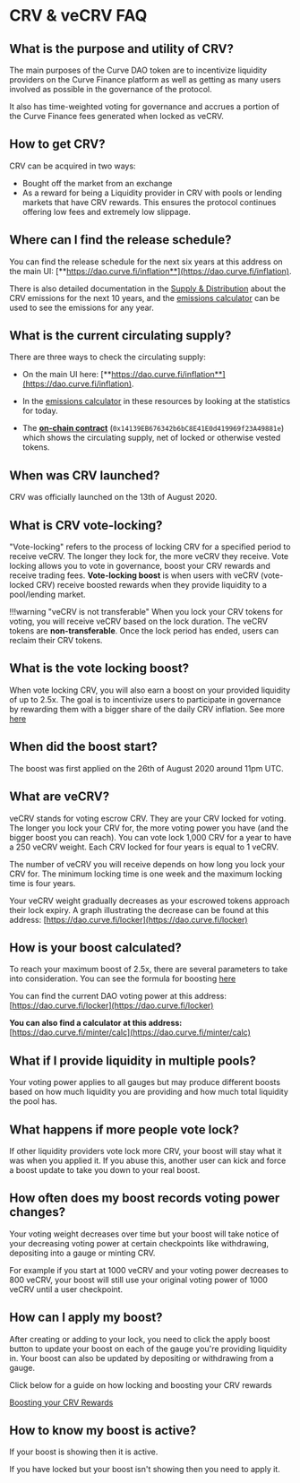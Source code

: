 <h1>CRV & veCRV FAQ</h1>

## **What is the purpose and utility of CRV?**

The main purposes of the Curve DAO token are to incentivize liquidity providers on the Curve Finance platform as well as getting as many users involved as possible in the governance of the protocol.

It also has time-weighted voting for governance and accrues a portion of the Curve Finance fees generated when locked as veCRV.

## **How to get CRV?**

CRV can be acquired in two ways:

* Bought off the market from an exchange
* As a reward for being a Liquidity provider in CRV with pools or lending markets that have CRV rewards. This ensures the protocol continues offering low fees and extremely low slippage.

## **Where can I find the release schedule?**

You can find the release schedule for the next six years at this address on the main UI: [**https://dao.curve.fi/inflation**](https://dao.curve.fi/inflation)​.

There is also detailed documentation in the [Supply & Distribution](./crv-tokenomics.md#crv-emissions-for-the-next-10-years) about the CRV emissions for the next 10 years, and the [emissions calculator](./crv-tokenomics.md#emissions-calculator) can be used to see the emissions for any year.

## **What is the current circulating supply?**

There are three ways to check the circulating supply:

* On the main UI here: [**https://dao.curve.fi/inflation**](https://dao.curve.fi/inflation).

* In the [emissions calculator](./crv-tokenomics.md#emissions-calculator) in these resources by looking at the statistics for today.

* The [**on-chain contract**](https://etherscan.io/address/0x14139EB676342b6bC8E41E0d419969f23A49881e) (`0x14139EB676342b6bC8E41E0d419969f23A49881e`) which shows the circulating supply, net of locked or otherwise vested tokens.

## **When was CRV launched?**

CRV was officially launched on the 13th of August 2020.

## **What is CRV vote-locking?**

"Vote-locking" refers to the process of locking CRV for a specified period to receive veCRV. The longer they lock for, the more veCRV they receive. Vote locking allows you to vote in governance, boost your CRV rewards and receive trading fees.  **Vote-locking boost** is when users with veCRV (vote-locked CRV) receive boosted rewards when they provide liquidity to a pool/lending market.

!!!warning "veCRV is not transferable"
    When you lock your CRV tokens for voting, you will receive veCRV based on the lock duration. The veCRV tokens are **non-transferable**. Once the lock period has ended, users can reclaim their CRV tokens.

## **What is the vote locking boost?**

When vote locking CRV, you will also earn a boost on your provided liquidity of up to 2.5x. The goal is to incentivize users to participate in governance by rewarding them with a bigger share of the daily CRV inflation.  See more [here](../reward-gauges/boosting-your-crv-rewards.md)

## **When did the boost start?**

The boost was first applied on the 26th of August 2020 around 11pm UTC.

## **What are veCRV?**

veCRV stands for voting escrow CRV. They are your CRV locked for voting. The longer you lock your CRV for, the more voting power you have (and the bigger boost you can reach). You can vote lock 1,000 CRV for a year to have a 250 veCRV weight. Each CRV locked for four years is equal to 1 veCRV.

The number of veCRV you will receive depends on how long you lock your CRV for. The minimum locking time is one week and the maximum locking time is four years.

Your veCRV weight gradually decreases as your escrowed tokens approach their lock expiry. A graph illustrating the decrease can be found at this address: [https://dao.curve.fi/locker](https://dao.curve.fi/locker)​

## **How is your boost calculated?**

To reach your maximum boost of 2.5x, there are several parameters to take into consideration.  You can see the formula for boosting [here](../reward-gauges/boosting-your-crv-rewards.md#formula)

You can find the current DAO voting power at this address: [https://dao.curve.fi/locker](https://dao.curve.fi/locker)​

**You can also find a calculator at this address:** [https://dao.curve.fi/minter/calc](https://dao.curve.fi/minter/calc)​

## **What if I provide liquidity in multiple pools?**

Your voting power applies to all gauges but may produce different boosts based on how much liquidity you are providing and how much total liquidity the pool has.

## **What happens if more people vote lock?**

If other liquidity providers vote lock more CRV, your boost will stay what it was when you applied it. If you abuse this, another user can kick and force a boost update to take you down to your real boost.

## **How often does my boost records voting power changes?**

Your voting weight decreases over time but your boost will take notice of your decreasing voting power at certain checkpoints like withdrawing, depositing into a gauge or minting CRV.

For example if you start at 1000 veCRV and your voting power decreases to 800 veCRV, your boost will still use your original voting power of 1000 veCRV until a user checkpoint.

## **How can I apply my boost?**

After creating or adding to your lock, you need to click the apply boost button to update your boost on each of the gauge you're providing liquidity in. Your boost can also be updated by depositing or withdrawing from a gauge.

Click below for a guide on how locking and boosting your CRV rewards

[Boosting your CRV Rewards](../reward-gauges/boosting-your-crv-rewards.md)

## **How to know my boost is active?**

If your boost is showing then it is active.

If you have locked but your boost isn't showing then you need to apply it.